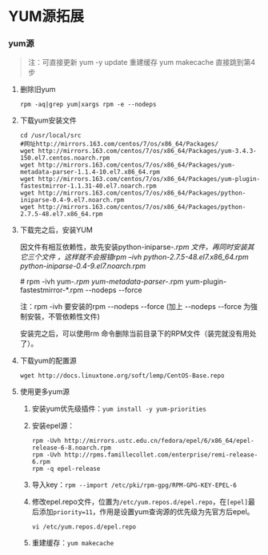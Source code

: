 # YUM源拓展

### yum源

> 注：可直接更新 yum -y update 重建缓存 yum makecache 直接跳到第4步

1. 删除旧yum

   `rpm -aq|grep yum|xargs rpm -e --nodeps `

2. 下载yum安装文件

   ```shell
   cd /usr/local/src 
   #网址http://mirrors.163.com/centos/7/os/x86_64/Packages/
   wget http://mirrors.163.com/centos/7/os/x86_64/Packages/yum-3.4.3-150.el7.centos.noarch.rpm
   wget http://mirrors.163.com/centos/7/os/x86_64/Packages/yum-metadata-parser-1.1.4-10.el7.x86_64.rpm
   wget http://mirrors.163.com/centos/7/os/x86_64/Packages/yum-plugin-fastestmirror-1.1.31-40.el7.noarch.rpm
   wget http://mirrors.163.com/centos/7/os/x86_64/Packages/python-iniparse-0.4-9.el7.noarch.rpm
   wget http://mirrors.163.com/centos/7/os/x86_64/Packages/python-2.7.5-48.el7.x86_64.rpm 
   ```

3. 下载完之后，安装YUM

   因文件有相互依赖性，故先安装python-iniparse-*.rpm 文件，再同时安装其它三个文件 ，这样就不会报错rpm –ivh python-2.7.5-48.el7.x86_64.rpm python-iniparse-0.4-9.el7.noarch.rpm*

   \# rpm -ivh yum-*.rpm  yum-metadata-parser-*.rpm  yum-plugin-fastestmirror-*.rpm --nodeps --force

   注：rpm -ivh 要安装的rpm  --nodeps --force             (加上 --nodeps --force 为強制安裝，不管依赖性文件)

   安装完之后，可以使用rm  命令删除当前目录下的RPM文件（装完就没有用处了）。

4. 下载yum的配置源

   `wget http://docs.linuxtone.org/soft/lemp/CentOS-Base.repo`

5. 使用更多yum源

   1. 安装yum优先级插件：`yum install -y yum-priorities`

   2. 安装epel源：

      ```shell
      rpm -Uvh http://mirrors.ustc.edu.cn/fedora/epel/6/x86_64/epel-release-6-8.noarch.rpm
      rpm -Uvh http://rpms.famillecollet.com/enterprise/remi-release-6.rpm
      rpm -q epel-release
      ```

   3. 导入key：`rpm --import /etc/pki/rpm-gpg/RPM-GPG-KEY-EPEL-6`

   4. 修改epel.repo文件，位置为`/etc/yum.repos.d/epel.repo`，在`[epel]`最后添加`priority=11`，作用是设置yum查询源的优先级为先官方后epel。

      `vi /etc/yum.repos.d/epel.repo`

   5. 重建缓存：`yum makecache`